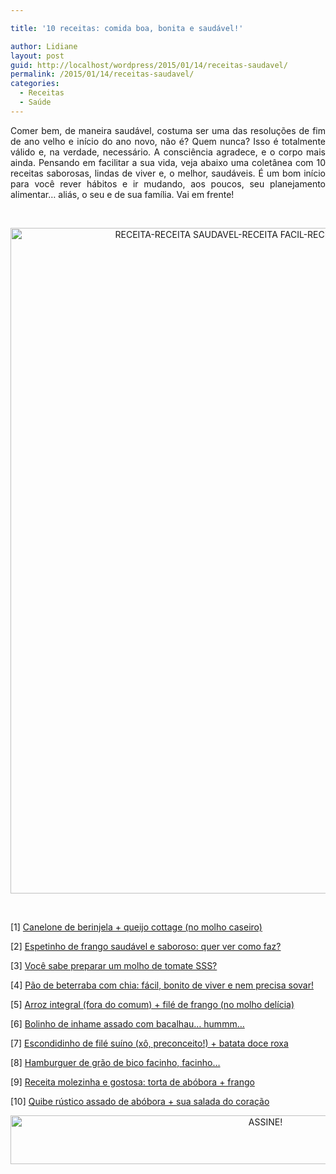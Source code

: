 ```yaml
---

title: '10 receitas: comida boa, bonita e saudável!'

author: Lidiane
layout: post
guid: http://localhost/wordpress/2015/01/14/receitas-saudavel/
permalink: /2015/01/14/receitas-saudavel/
categories:
  - Receitas
  - Saúde
---
```

<p align="justify">
  Comer bem, de maneira saudável, costuma ser uma das resoluções de fim de ano velho e início do ano novo, não é? Quem nunca? Isso é totalmente válido e, na verdade, necessário. A consciência agradece, e o corpo mais ainda. Pensando em facilitar a sua vida, veja abaixo uma coletânea com 10 receitas saborosas, lindas de viver e, o melhor, saudáveis. É um bom início para você rever hábitos e ir mudando, aos poucos, seu planejamento alimentar… aliás, o seu e de sua família. Vai em frente!
</p>

&nbsp;

<p align="center">
  <a href="http://www.trololodemulher.com.br/blog/wp-content/uploads/2014/12/RECEITA-RECEITA-SAUDAVEL-RECEITA-FACIL-RECEITA-PRATICA-SAUDE.png"><img class="alignnone size-full wp-image-10682" src="http://www.trololodemulher.com.br/blog/wp-content/uploads/2014/12/RECEITA-RECEITA-SAUDAVEL-RECEITA-FACIL-RECEITA-PRATICA-SAUDE.png" alt="RECEITA-RECEITA SAUDAVEL-RECEITA FACIL-RECEITA PRATICA-SAUDE" width="800" height="1065" /></a>
</p>

&nbsp;

<p align="justify">
  [1] <a href="http://www.trololodemulher.com.br/2014/07/28/canelone-berinjela-queijo/" target="_blank">Canelone de berinjela + queijo cottage (no molho caseiro)</a>
</p>

<p align="justify">
  [2] <a href="http://www.trololodemulher.com.br/2012/10/03/receita-frango-saudavel/" target="_blank">Espetinho de frango saudável e saboroso: quer ver como faz?</a>
</p>

<p align="justify">
  [3] <a href="http://www.trololodemulher.com.br/2012/10/17/molho-de-tomate/" target="_blank">Você sabe preparar um molho de tomate SSS?</a>
</p>

<p align="justify">
  [4] <a href="http://www.trololodemulher.com.br/2014/09/03/pao-de-beterraba/" target="_blank">Pão de beterraba com chia: fácil, bonito de viver e nem precisa sovar!</a>
</p>

<p align="justify">
  [5] <a href="http://www.trololodemulher.com.br/2014/07/14/arroz-integral-file-frango/" target="_blank">Arroz integral (fora do comum) + filé de frango (no molho delícia)</a>
</p>

<p align="justify">
  [6] <a href="http://www.trololodemulher.com.br/2014/11/19/inhame-assado-bacalhau/" target="_blank">Bolinho de inhame assado com bacalhau… hummm…</a>
</p>

<p align="justify">
  [7] <a href="http://www.trololodemulher.com.br/2014/10/15/escondidinho-file-suino/" target="_blank">Escondidinho de filé suíno (xô, preconceito!) + batata doce roxa</a>
</p>

<p align="justify">
  [8] <a href="http://www.trololodemulher.com.br/2014/10/01/hamburguer-saudavel/" target="_blank">Hamburguer de grão de bico facinho, facinho…</a>
</p>

<p align="justify">
  [9] <a href="http://www.trololodemulher.com.br/2014/11/05/receita-torta-abobora-frango/" target="_blank">Receita molezinha e gostosa: torta de abóbora + frango</a>
</p>

<p align="justify">
  [10] <a href="http://www.trololodemulher.com.br/2014/09/17/quibe-rustico-assado-abobora/" target="_blank">Quibe rústico assado de abóbora + sua salada do coração</a>
</p>

<p align="center">
  <a href="http://feedburner.google.com/fb/a/mailverify?uri=blogBichaFemea&loc=en_US" target="_blank"><img class="alignnone size-full wp-image-10439" src="http://www.trololodemulher.com.br/blog/wp-content/uploads/2014/09/ASSINE.png" alt="ASSINE!" width="800" height="78" /></a>
</p>

<p align="center">